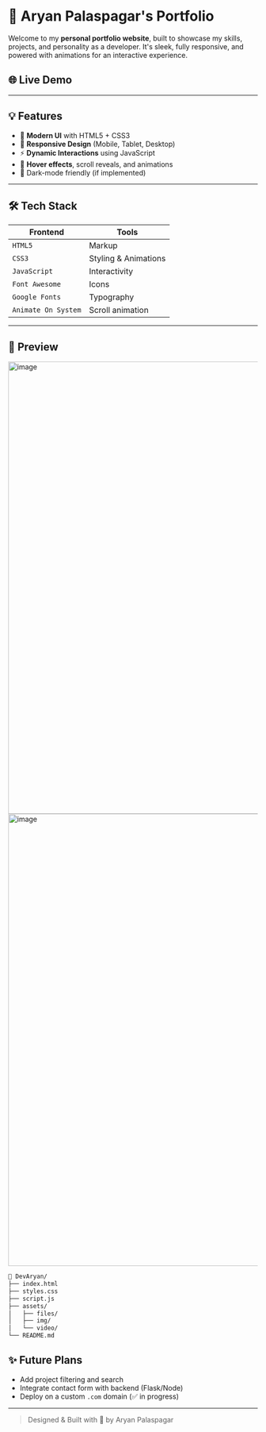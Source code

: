 # 🚀 Aryan Palaspagar's Portfolio

Welcome to my **personal portfolio website**, built to showcase my skills, projects, and personality as a developer. It's sleek, fully responsive, and powered with animations for an interactive experience.

## 🌐 Live Demo


---

## 💡 Features

- 🎨 **Modern UI** with HTML5 + CSS3
- 📱 **Responsive Design** (Mobile, Tablet, Desktop)
- ⚡ **Dynamic Interactions** using JavaScript
- 💫 **Hover effects**, scroll reveals, and animations
- 🌙 Dark-mode friendly (if implemented)

---

## 🛠️ Tech Stack

| Frontend | Tools |
|----------|-------|
| `HTML5`  | Markup |
| `CSS3`   | Styling & Animations |
| `JavaScript` | Interactivity |
| `Font Awesome` | Icons |
| `Google Fonts` | Typography |
|`Animate On System`| Scroll animation |

---

## 📸 Preview

<img width="1890" height="911" alt="image" src="https://github.com/user-attachments/assets/a2deb0d8-7c5e-48d4-af29-a131ca73d481" />

<img width="1897" height="911" alt="image" src="https://github.com/user-attachments/assets/4958bb3a-0c4e-4d79-8371-9f8449dfb17c" />





```bash
📁 DevAryan/
├── index.html
├── styles.css
├── script.js
├── assets/
│   ├── files/
│   ├── img/
│   └── video/
└── README.md
```

## ✨ Future Plans

- Add project filtering and search
- Integrate contact form with backend (Flask/Node)
- Deploy on a custom `.com` domain (✅ in progress)

---

> Designed & Built with 💚 by Aryan Palaspagar

